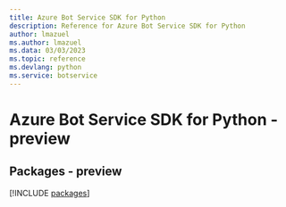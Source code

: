 ```yaml
---
title: Azure Bot Service SDK for Python
description: Reference for Azure Bot Service SDK for Python
author: lmazuel
ms.author: lmazuel
ms.data: 03/03/2023
ms.topic: reference
ms.devlang: python
ms.service: botservice
---
```

# Azure Bot Service SDK for Python - preview
## Packages - preview
[!INCLUDE [packages](bot-service-index.md)]
